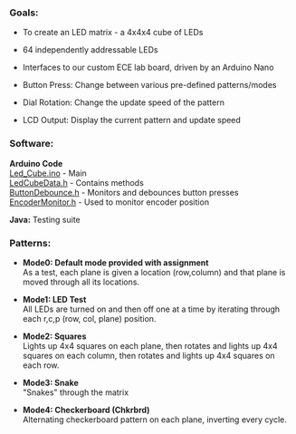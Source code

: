 ### Goals:
* To create an LED matrix - a 4x4x4 cube of LEDs
* 64 independently addressable LEDs
* Interfaces to our custom ECE lab board, driven by an Arduino Nano


* Button Press: Change between various pre-defined patterns/modes
* Dial Rotation: Change the update speed of the pattern
* LCD Output: Display the current pattern and update speed

### Software:
**Arduino Code**\
[Led_Cube.ino](./LED_Cube/Led_Cube.ino) - Main\
[LedCubeData.h](./LED_Cube/LedCubeData.h) - Contains methods\
[ButtonDebounce.h](./LED_Cube/ButtonDebounce.h) - Monitors and debounces button presses\
[EncoderMonitor.h](./LED_Cube/EncoderMonitor.h) - Used to monitor encoder position

**Java:**
Testing suite

### Patterns:
* **Mode0: Default mode provided with assignment**\
As a test, each plane is given a location (row,column) and that plane is moved through all its locations.

* **Mode1: LED Test**\
All LEDs are turned on and then off one at a time by iterating through each r,c,p (row, col, plane) position.

* **Mode2: Squares**\
Lights up 4x4 squares on each plane, then rotates and lights up 4x4 squares on each column, then rotates and lights up 4x4 squares on each row.

* **Mode3: Snake**\
"Snakes" through the matrix 

* **Mode4: Checkerboard (Chkrbrd)**\
Alternating checkerboard pattern on each plane, inverting every cycle.

  

